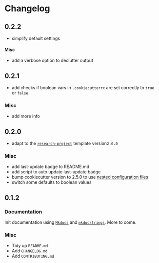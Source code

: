 # Changelog

## 0.2.2

* simplify default settings

#### Misc
* add a verbose option to declutter output

## 0.2.1

* add checks if boolean vars in `.cookiecutterrc` are set correctly to `true` or `false`

### Misc
* add more info

## 0.2.0
* adapt to the [`research-project`](https://github.com/SHEscher/research-project) template version`2.0.0`

### Misc
* add last-update badge to README.md
* add script to auto update last-update badge
* bump cookiecutter version to 2.5.0 to use [nested configuration files](https://cookiecutter.readthedocs.io/en/stable/advanced/nested_config_files.html#nested-configuration-files)
* switch some defaults to boolean values

## 0.1.2

### Documentation

Init documentation using [`Mkdocs`](https://www.mkdocs.org) and [`mkdocstrings`](https://mkdocstrings.github.io).
More to come.

### Misc

* Tidy up `README.md`
* Add `CHANGELOG.md`
* Add `CONTRIBUTING.md`
